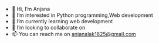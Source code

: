 - 👋 Hi, I’m Anjana 
- 👀 I’m interested in Python programming,Web development 
- 🌱 I’m currently learning web development
- 💞️ I’m looking to collaborate on 
- 📫 You can reach me on anjanalak1825@gmail.com

<!---
anju1927/anju1927 is a ✨ special ✨ repository because its `README.md` (this file) appears on your GitHub profile.
You can click the Preview link to take a look at your changes.
--->
